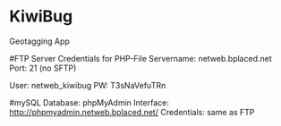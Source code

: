 # KiwiBug
Geotagging App

#FTP Server Credentials for PHP-File
Servername: netweb.bplaced.net
Port: 21 (no SFTP)

User: netweb_kiwibug
PW: T3sNaVefuTRn


#mySQL Database:
phpMyAdmin Interface: http://phpmyadmin.netweb.bplaced.net/
Credentials: same as FTP
